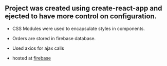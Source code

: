 ## Project was created using create-react-app and ejected to have more control on configuration.

* CSS Modules were used to encapsulate styles in components.

* Orders are stored in firebase database.

* Used axios for ajax calls

- hosted at [firebase](https://burgerbuilder-b5280.firebaseapp.com/)
